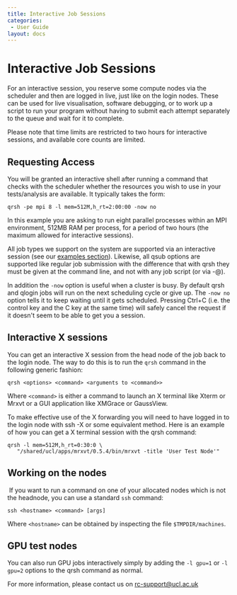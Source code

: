 ```yaml
---
title: Interactive Job Sessions
categories:
 - User Guide
layout: docs
---
```


# Interactive Job Sessions

For an interactive session, you reserve some compute nodes via the
scheduler and then are logged in live, just like on the login nodes.
These can be used for live visualisation, software debugging, or to work up a script to run
your program without having to submit each attempt separately to the
queue and wait for it to complete.

Please note that time limits are restricted to two hours for interactive
sessions, and available core counts are limited.

## Requesting Access

You will be granted an interactive shell after running a command that
checks with the scheduler whether the resources you wish to use in your
tests/analysis are available. It typically takes the form:

```
qrsh -pe mpi 8 -l mem=512M,h_rt=2:00:00 -now no
```

In this example you are asking to run eight parallel processes
within an MPI environment, 512MB RAM per process, for a period of two
hours (the maximum allowed for interactive sessions).

All job types we support on the system are supported via an interactive
session (see our [examples section](Example_Jobscripts.md)).
Likewise, all qsub options are supported like regular job submission
with the difference that with qrsh they must be given at the command
line, and not with any job script (or via -@).

In addition the `-now` option is useful when a cluster is busy. 
By default qrsh and qlogin jobs will run on the next scheduling
cycle or give up. The `-now no` option tells it to keep waiting
until it gets scheduled. Pressing Ctrl+C (i.e. the control key
and the C key at the same time) will safely cancel the request
if it doesn't seem to be able to get you a session.

## Interactive X sessions

You can get an interactive X session from the head node of the job back
to the login node. The way to do this is to run the `qrsh` command in the
following generic fashion:

```
qrsh <options> <command> <arguments to <command>>
```

Where `<command>` is either a command to launch an X terminal like
Xterm or Mrxvt or a GUI application like XMGrace or GaussView.

To make effective use of the X forwarding you will need to have logged
in to the login node with ssh -X or some equivalent method. Here is an
example of how you can get a X terminal session with the qrsh command:

```
qrsh -l mem=512M,h_rt=0:30:0 \
   "/shared/ucl/apps/mrxvt/0.5.4/bin/mrxvt -title 'User Test Node'"
```

## Working on the nodes

 If you want to run a command on one of your allocated nodes which is
not the headnode, you can use a standard `ssh` command: 

```
ssh <hostname> <command> [args]
```

Where `<hostname>` can be obtained by inspecting the file
`$TMPDIR/machines`.

## GPU test nodes

You can also run GPU jobs interactively simply by adding the `-l gpu=1`
or `-l gpu=2` options to the qrsh command as normal.

For more information, please contact us on <rc-support@ucl.ac.uk>

